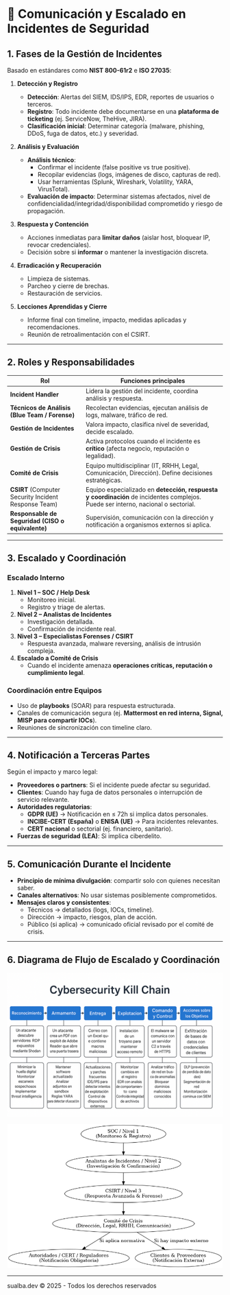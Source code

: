 
# 📌 Comunicación y Escalado en Incidentes de Seguridad

## 1. Fases de la Gestión de Incidentes
Basado en estándares como **NIST 800-61r2** e **ISO 27035**:

1. **Detección y Registro**
   - **Detección**: Alertas del SIEM, IDS/IPS, EDR, reportes de usuarios o terceros.
   - **Registro**: Todo incidente debe documentarse en una **plataforma de ticketing** (ej. ServiceNow, TheHive, JIRA).
   - **Clasificación inicial**: Determinar categoría (malware, phishing, DDoS, fuga de datos, etc.) y severidad.

2. **Análisis y Evaluación**
   - **Análisis técnico**:
     - Confirmar el incidente (false positive vs true positive).
     - Recopilar evidencias (logs, imágenes de disco, capturas de red).
     - Usar herramientas (Splunk, Wireshark, Volatility, YARA, VirusTotal).
   - **Evaluación de impacto**: Determinar sistemas afectados, nivel de confidencialidad/integridad/disponibilidad comprometido y riesgo de propagación.

3. **Respuesta y Contención**
   - Acciones inmediatas para **limitar daños** (aislar host, bloquear IP, revocar credenciales).
   - Decisión sobre si **informar** o mantener la investigación discreta.

4. **Erradicación y Recuperación**
   - Limpieza de sistemas.
   - Parcheo y cierre de brechas.
   - Restauración de servicios.

5. **Lecciones Aprendidas y Cierre**
   - Informe final con timeline, impacto, medidas aplicadas y recomendaciones.
   - Reunión de retroalimentación con el CSIRT.

---

## 2. Roles y Responsabilidades

| Rol | Funciones principales |
|-----|------------------------|
| **Incident Handler** | Lidera la gestión del incidente, coordina análisis y respuesta. |
| **Técnicos de Análisis (Blue Team / Forense)** | Recolectan evidencias, ejecutan análisis de logs, malware, tráfico de red. |
| **Gestión de Incidentes** | Valora impacto, clasifica nivel de severidad, decide escalado. |
| **Gestión de Crisis** | Activa protocolos cuando el incidente es **crítico** (afecta negocio, reputación o legalidad). |
| **Comité de Crisis** | Equipo multidisciplinar (IT, RRHH, Legal, Comunicación, Dirección). Define decisiones estratégicas. |
| **CSIRT** (Computer Security Incident Response Team) | Equipo especializado en **detección, respuesta y coordinación** de incidentes complejos. Puede ser interno, nacional o sectorial. |
| **Responsable de Seguridad (CISO o equivalente)** | Supervisión, comunicación con la dirección y notificación a organismos externos si aplica. |

---

## 3. Escalado y Coordinación

### Escalado Interno
1. **Nivel 1 – SOC / Help Desk**
   - Monitoreo inicial.
   - Registro y triage de alertas.
2. **Nivel 2 – Analistas de Incidentes**
   - Investigación detallada.
   - Confirmación de incidente real.
3. **Nivel 3 – Especialistas Forenses / CSIRT**
   - Respuesta avanzada, malware reversing, análisis de intrusión compleja.
4. **Escalado a Comité de Crisis**
   - Cuando el incidente amenaza **operaciones críticas, reputación o cumplimiento legal**.

### Coordinación entre Equipos
- Uso de **playbooks** (SOAR) para respuesta estructurada.
- Canales de comunicación segura (ej. **Mattermost en red interna, Signal, MISP para compartir IOCs**).
- Reuniones de sincronización con timeline claro.

---

## 4. Notificación a Terceras Partes
Según el impacto y marco legal:

- **Proveedores o partners**: Si el incidente puede afectar su seguridad.
- **Clientes**: Cuando hay fuga de datos personales o interrupción de servicio relevante.
- **Autoridades regulatorias**:
  - **GDPR (UE)** → Notificación en ≤ 72h si implica datos personales.
  - **INCIBE-CERT (España)** o **ENISA (UE)** → Para incidentes relevantes.
  - **CERT nacional** o sectorial (ej. financiero, sanitario).
- **Fuerzas de seguridad (LEA)**: Si implica ciberdelito.

---

## 5. Comunicación Durante el Incidente
- **Principio de mínima divulgación**: compartir solo con quienes necesitan saber.
- **Canales alternativos**: No usar sistemas posiblemente comprometidos.
- **Mensajes claros y consistentes**:
  - Técnicos → detallados (logs, IOCs, timeline).
  - Dirección → impacto, riesgos, plan de acción.
  - Público (si aplica) → comunicado oficial revisado por el comité de crisis.

---

## 6. Diagrama de Flujo de Escalado y Coordinación


![alt text](image-1.png)

![Flujo de Escalado y Coordinación](escalado_incidentes_seguridad.png)
****
sualba.dev © 2025 - Todos los derechos reservados